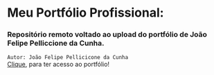 # Meu Portfólio Profissional:
### Repositório remoto voltado ao upload do portfólio de João Felipe Pelliccione da Cunha.

```Autor: João Felipe Pellicicone da Cunha```
<br>[Clique](joaofelipelliccione.github.io), para ter acesso ao portfólio!

